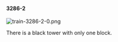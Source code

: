 #### 3286-2
![train-3286-2-0.png](https://github.com/lil-lab/nlvr/raw/master/nlvr/train/images/2/train-3286-2-0.png "train-3286-2-0.png")

There is a black tower with only one block.